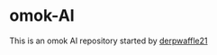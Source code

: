 # omok-AI

This is an omok AI repository started by [derpwaffle21](https://github.com/derpwaffle21)
